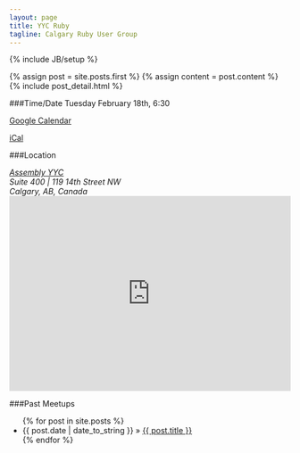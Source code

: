 ```yaml
---
layout: page
title: YYC Ruby
tagline: Calgary Ruby User Group
---
```

{% include JB/setup %}

<div class="blog-index">  
  {% assign post = site.posts.first %}
  {% assign content = post.content %}
  {% include post_detail.html %}
</div>

###Time/Date
  Tuesday February 18th, 6:30
  
  [Google Calendar](http://www.google.com/calendar/event?action=TEMPLATE&dates=20140219T013000Z%2f20140219T043000Z&sprop=website%3ahttp%3a%2f%2fwww.meetup.com%2fCalgaryRails%2fevents%2f159650582%2f&text=Rubygems%2C+Rails+4.1+and+RSpec+syntax%3A+Oh+my%21&location=Assembly+-+119+-+14+Street+NW+%28Floor+4%29+-+Calgary%2C+AB+%2C+Canada&sprop=name:Calgary+Ruby+on+Rails+Group&details=For+full+details%2C+including+the+address%2C+and+to+RSVP+see%3A%0Ahttp%3A%2F%2Fwww.meetup.com%2FCalgaryRails%2Fevents%2F159650582%2F%0ACalgary+Ruby+on+Rails+Group%0AThree+smaller+presentations.%0AMore+info+posted+as+it+becomes+solidified.%0ASpeakers%0ATim+Uruski+%26amp%3B+Ben+Stevenson%0ARails+4.1%3A+Nifty+Bits+-+Ben%0AI%26%23%26hellip%3B)

  [iCal](http://www.meetup.com/CalgaryRails/events/159650582/ical/Rubygems%2C+Rails+4.1+and+RSpec+syntax%3A+Oh+my%21.ics)

###Location
<address>
  <a href="http://www.assemblycs.com">Assembly YYC</a><br />
  Suite 400  |  119 14th Street NW
  <br />
  Calgary, AB, Canada
</address>

<iframe width="100%" height="350" frameborder="0" scrolling="no" marginheight="0" marginwidth="0" src="https://maps.google.ca/maps?f=q&amp;source=s_q&amp;hl=en&amp;geocode=&amp;q=119+14th+Street+Northwest,+Calgary,+AB&amp;aq=0&amp;oq=119+14th+Street+NW&amp;sll=51.013117,-114.088499&amp;sspn=0.661826,1.674042&amp;t=h&amp;ie=UTF8&amp;hq=&amp;hnear=119+14+St+NW,+Calgary,+Division+No.+6,+Alberta+T2N&amp;z=14&amp;ll=51.05309,-114.094895&amp;output=embed">
</iframe>




###Past Meetups

<ul class="posts">
  {% for post in site.posts %}
    <li><span>{{ post.date | date_to_string }}</span> &raquo; <a href="{{ BASE_PATH }}{{ post.url }}">{{ post.title }}</a></li>
  {% endfor %}
</ul>


